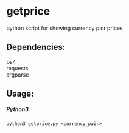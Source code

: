 # getprice
python script for showing currency pair prices

## Dependencies:

bs4  
requests  
argparse  

## Usage:
##### Python3
```
python3 getprice.py <currency_pair>
```
